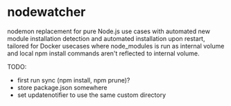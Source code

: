 # nodewatcher

nodemon replacement for pure Node.js use cases with automated new module installation detection
and automated installation upon restart, tailored for Docker usecases where node_modules is run as
internal volume and local npm install commands aren't reflected to internal volume.


TODO:
- first run sync (npm install, npm prune)?
- store package.json somewhere
- set updatenotifier to use the same custom directory
